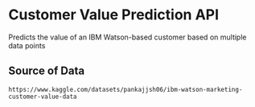 # Customer Value Prediction API

Predicts the value of an IBM Watson-based customer based on multiple data points

## Source of Data
```
https://www.kaggle.com/datasets/pankajjsh06/ibm-watson-marketing-customer-value-data
```